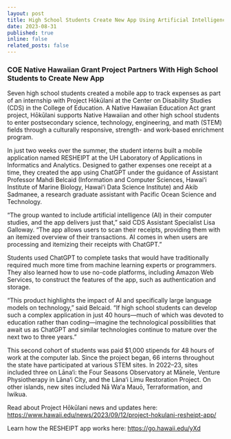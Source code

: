 ```yaml
---
layout: post
title: High School Students Create New App Using Artificial Intelligence 
date: 2023-08-31
published: true
inline: false
related_posts: false
---
```


### COE Native Hawaiian Grant Project Partners With High School Students to Create New App


Seven high school students created a mobile app to track expenses as part of an internship with Project Hōkūlani at the Center on Disability Studies (CDS) in the College of Education. A Native Hawaiian Education Act grant project, Hōkūlani supports Native Hawaiian and other high school students to enter postsecondary science, technology, engineering, and math (STEM) fields through a culturally responsive, strength- and work-based enrichment program.

In just two weeks over the summer, the student interns built a mobile application named RESHEIPT at the UH Laboratory of Applications in Informatics and Analytics. Designed to gather expenses one receipt at a time, they created the app using ChatGPT under the guidance of Assistant Professor Mahdi Belcaid (Information and Computer Sciences, Hawaiʻi Institute of Marine Biology, Hawaiʻi Data Science Institute) and Akib Sadmanee, a research graduate assistant with Pacific Ocean Science and Technology.

“The group wanted to include artificial intelligence (AI) in their computer studies, and the app delivers just that,” said CDS Assistant Specialist Lisa Galloway. “The app allows users to scan their receipts, providing them with an itemized overview of their transactions. AI comes in when users are processing and itemizing their receipts with ChatGPT.”

Students used ChatGPT to complete tasks that would have traditionally required much more time from machine learning experts or programmers. They also learned how to use no-code platforms, including Amazon Web Services, to construct the features of the app, such as authentication and storage.

“This product highlights the impact of AI and specifically large language models on technology,” said Belcaid. “If high school students can develop such a complex application in just 40 hours—much of which was devoted to education rather than coding—imagine the technological possibilities that await us as ChatGPT and similar technologies continue to mature over the next two to three years.”

This second cohort of students was paid $1,000 stipends for 48 hours of work at the computer lab. Since the project began, 66 interns throughout the state have participated at various STEM sites. In 2022–23, sites included three on Lāna‘i: the Four Seasons Observatory at Mānele, Venture Physiotherapy in Lāna‘i City, and the Lāna‘i Limu Restoration Project. On other islands, new sites included Nā Waʻa Mauō, Terraformation, and Iwikua.

Read about Project Hōkūlani news and updates here: https://www.hawaii.edu/news/2023/09/12/project-hokulani-resheipt-app/

Learn how the RESHEIPT app works here: https://go.hawaii.edu/yXd

